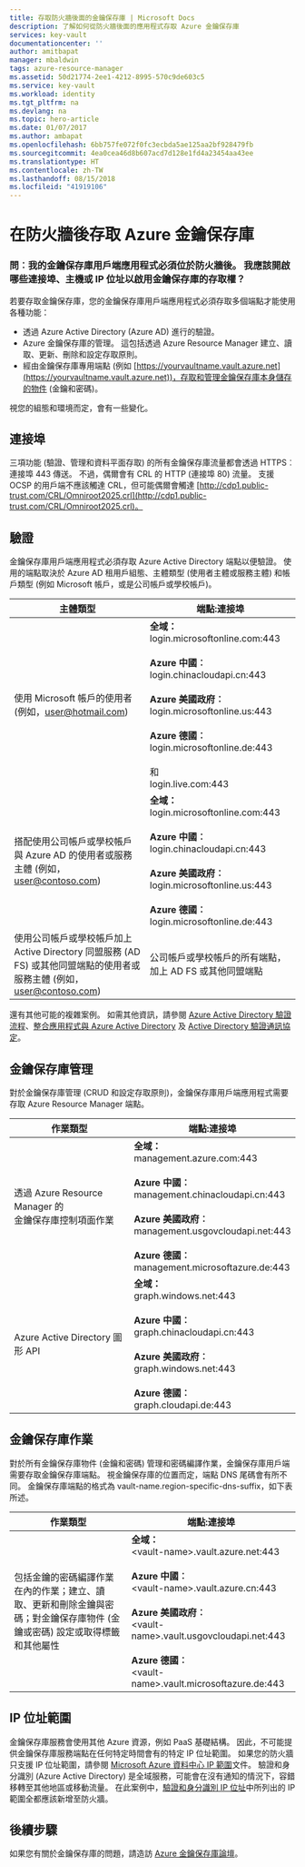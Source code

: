 ```yaml
---
title: 存取防火牆後面的金鑰保存庫 | Microsoft Docs
description: 了解如何從防火牆後面的應用程式存取 Azure 金鑰保存庫
services: key-vault
documentationcenter: ''
author: amitbapat
manager: mbaldwin
tags: azure-resource-manager
ms.assetid: 50d21774-2ee1-4212-8995-570c9de603c5
ms.service: key-vault
ms.workload: identity
ms.tgt_pltfrm: na
ms.devlang: na
ms.topic: hero-article
ms.date: 01/07/2017
ms.author: ambapat
ms.openlocfilehash: 6bb757fe072f0fc3ecbda5ae125aa2bf928479fb
ms.sourcegitcommit: 4ea0cea46d8b607acd7d128e1fd4a23454aa43ee
ms.translationtype: HT
ms.contentlocale: zh-TW
ms.lasthandoff: 08/15/2018
ms.locfileid: "41919106"
---
```

# <a name="access-azure-key-vault-behind-a-firewall"></a>在防火牆後存取 Azure 金鑰保存庫
### <a name="q-my-key-vault-client-application-needs-to-be-behind-a-firewall-what-ports-hosts-or-ip-addresses-should-i-open-to-enable-access-to-a-key-vault"></a>問︰我的金鑰保存庫用戶端應用程式必須位於防火牆後。 我應該開啟哪些連接埠、主機或 IP 位址以啟用金鑰保存庫的存取權？
若要存取金鑰保存庫，您的金鑰保存庫用戶端應用程式必須存取多個端點才能使用各種功能：

* 透過 Azure Active Directory (Azure AD) 進行的驗證。
* Azure 金鑰保存庫的管理。 這包括透過 Azure Resource Manager 建立、讀取、更新、刪除和設定存取原則。
* 經由金鑰保存庫專用端點 (例如 [https://yourvaultname.vault.azure.net](https://yourvaultname.vault.azure.net))，存取和管理金鑰保存庫本身儲存的物件 (金鑰和密碼)。  

視您的組態和環境而定，會有一些變化。   

## <a name="ports"></a>連接埠
三項功能 (驗證、管理和資料平面存取) 的所有金鑰保存庫流量都會透過 HTTPS︰連接埠 443 傳送。 不過，偶爾會有 CRL 的 HTTP (連接埠 80) 流量。 支援 OCSP 的用戶端不應該觸達 CRL，但可能偶爾會觸達 [http://cdp1.public-trust.com/CRL/Omniroot2025.crl](http://cdp1.public-trust.com/CRL/Omniroot2025.crl)。  

## <a name="authentication"></a>驗證
金鑰保存庫用戶端應用程式必須存取 Azure Active Directory 端點以便驗證。 使用的端點取決於 Azure AD 租用戶組態、主體類型 (使用者主體或服務主體) 和帳戶類型 (例如 Microsoft 帳戶，或是公司帳戶或學校帳戶)。  

| 主體類型 | 端點:連接埠 |
| --- | --- |
| 使用 Microsoft 帳戶的使用者<br> (例如，user@hotmail.com) |**全域：**<br> login.microsoftonline.com:443<br><br> **Azure 中國︰**<br> login.chinacloudapi.cn:443<br><br>**Azure 美國政府︰**<br> login.microsoftonline.us:443<br><br>**Azure 德國︰**<br> login.microsoftonline.de:443<br><br> 和 <br>login.live.com:443 |
| 搭配使用公司帳戶或學校帳戶與 Azure AD 的使用者或服務主體 (例如，user@contoso.com) |**全域：**<br> login.microsoftonline.com:443<br><br> **Azure 中國︰**<br> login.chinacloudapi.cn:443<br><br>**Azure 美國政府︰**<br> login.microsoftonline.us:443<br><br>**Azure 德國︰**<br> login.microsoftonline.de:443 |
| 使用公司帳戶或學校帳戶加上 Active Directory 同盟服務 (AD FS) 或其他同盟端點的使用者或服務主體 (例如，user@contoso.com) |公司帳戶或學校帳戶的所有端點，加上 AD FS 或其他同盟端點 |

還有其他可能的複雜案例。 如需其他資訊，請參閱 [Azure Active Directory 驗證流程](../active-directory/develop/authentication-scenarios.md)、[整合應用程式與 Azure Active Directory](../active-directory/develop/active-directory-how-to-integrate.md) 及 [Active Directory 驗證通訊協定](https://msdn.microsoft.com/library/azure/dn151124.aspx)。  

## <a name="key-vault-management"></a>金鑰保存庫管理
對於金鑰保存庫管理 (CRUD 和設定存取原則)，金鑰保存庫用戶端應用程式需要存取 Azure Resource Manager 端點。  

| 作業類型 | 端點:連接埠 |
| --- | --- |
| 透過 Azure Resource Manager 的<br> 金鑰保存庫控制項面作業 |**全域：**<br> management.azure.com:443<br><br> **Azure 中國︰**<br> management.chinacloudapi.cn:443<br><br> **Azure 美國政府︰**<br> management.usgovcloudapi.net:443<br><br> **Azure 德國︰**<br> management.microsoftazure.de:443 |
| Azure Active Directory 圖形 API |**全域：**<br> graph.windows.net:443<br><br> **Azure 中國︰**<br> graph.chinacloudapi.cn:443<br><br> **Azure 美國政府︰**<br> graph.windows.net:443<br><br> **Azure 德國︰**<br> graph.cloudapi.de:443 |

## <a name="key-vault-operations"></a>金鑰保存庫作業
對於所有金鑰保存庫物件 (金鑰和密碼) 管理和密碼編譯作業，金鑰保存庫用戶端需要存取金鑰保存庫端點。 視金鑰保存庫的位置而定，端點 DNS 尾碼會有所不同。 金鑰保存庫端點的格式為 vault-name.region-specific-dns-suffix，如下表所述。  

| 作業類型 | 端點:連接埠 |
| --- | --- |
| 包括金鑰的密碼編譯作業在內的作業；建立、讀取、更新和刪除金鑰與密碼；對金鑰保存庫物件 (金鑰或密碼) 設定或取得標籤和其他屬性 |**全域：**<br> &lt;vault-name&gt;.vault.azure.net:443<br><br> **Azure 中國︰**<br> &lt;vault-name&gt;.vault.azure.cn:443<br><br> **Azure 美國政府︰**<br> &lt;vault-name&gt;.vault.usgovcloudapi.net:443<br><br> **Azure 德國︰**<br> &lt;vault-name&gt;.vault.microsoftazure.de:443 |

## <a name="ip-address-ranges"></a>IP 位址範圍
金鑰保存庫服務會使用其他 Azure 資源，例如 PaaS 基礎結構。 因此，不可能提供金鑰保存庫服務端點在任何特定時間會有的特定 IP 位址範圍。 如果您的防火牆只支援 IP 位址範圍，請參閱 [Microsoft Azure 資料中心 IP 範圍](https://www.microsoft.com/download/details.aspx?id=41653)文件。 驗證和身分識別 (Azure Active Directory) 是全域服務，可能會在沒有通知的情況下，容錯移轉至其他地區或移動流量。 在此案例中，[驗證和身分識別 IP 位址](https://support.office.com/article/Office-365-URLs-and-IP-address-ranges-8548a211-3fe7-47cb-abb1-355ea5aa88a2#bkmk_identity_ip)中所列出的 IP 範圍全都應該新增至防火牆。

## <a name="next-steps"></a>後續步驟
如果您有關於金鑰保存庫的問題，請造訪 [Azure 金鑰保存庫論壇](https://social.msdn.microsoft.com/forums/azure/home?forum=AzureKeyVault)。

